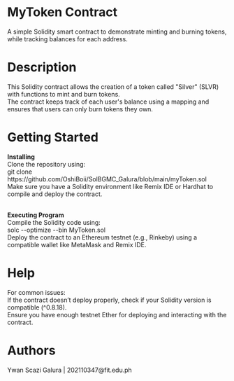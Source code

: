 <h1> MyToken Contract </h1> 
A simple Solidity smart contract to demonstrate minting and burning tokens, while tracking balances for each address.

<h1> Description </h1>
This Solidity contract allows the creation of a token called "Silver" (SLVR) with functions to mint and burn tokens. 
<br> The contract keeps track of each user's balance using a mapping and ensures that users can only burn tokens they own.

<h1> Getting Started </h1>
<b> Installing </b>
<br> Clone the repository using:
<br> git clone https://github.com/OshiBoii/SolBGMC_Galura/blob/main/myToken.sol
<br> Make sure you have a Solidity environment like Remix IDE or Hardhat to compile and deploy the contract.

<br><b> Executing Program </b>
<br> Compile the Solidity code using:
<br> solc --optimize --bin MyToken.sol
<br> Deploy the contract to an Ethereum testnet (e.g., Rinkeby) using a compatible wallet like MetaMask and Remix IDE.

<h1> Help </h1>
For common issues:
<br> If the contract doesn’t deploy properly, check if your Solidity version is compatible (^0.8.18).
<br> Ensure you have enough testnet Ether for deploying and interacting with the contract.

<h1> Authors </h1>
Ywan Scazi Galura | 202110347@fit.edu.ph
